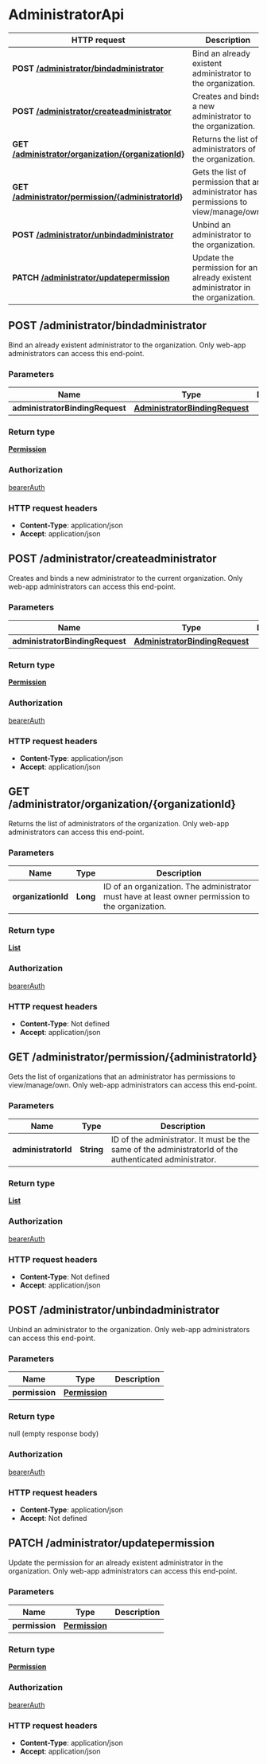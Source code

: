 # AdministratorApi

HTTP request | Description
------------- | -------------
**POST** [**/administrator/bindadministrator**](AdministratorApi.md#bindAdministratorToOrganization) | Bind an already existent administrator to the organization.
**POST** [**/administrator/createadministrator**](AdministratorApi.md#createNewAdministratorInOrganization) | Creates and binds a new administrator to the organization.
**GET** [**/administrator/organization/{organizationId}**](AdministratorApi.md#getAdministratorListOfOrganization) | Returns the list of administrators of the organization.
**GET** [**/administrator/permission/{administratorId}**](AdministratorApi.md#getPermissionList) | Gets the list of permission that an administrator has permissions to view/manage/own.
**POST** [**/administrator/unbindadministrator**](AdministratorApi.md#unbindAdministratorFromOrganization) | Unbind an administrator to the organization.
**PATCH** [**/administrator/updatepermission**](AdministratorApi.md#updateAdministratorPermission) | Update the permission for an already existent administrator in the organization.


<a name="bindAdministratorToOrganization"></a>
## **POST** /administrator/bindadministrator

Bind an already existent administrator to the organization. Only web-app administrators can access this end-point.

### Parameters

Name | Type | Description 
------------- | ------------- | -------------
 **administratorBindingRequest** | [**AdministratorBindingRequest**](/restapi/model/AdministratorBindingRequest.md)|  |

### Return type

[**Permission**](/restapi/model/Permission.md)

### Authorization

[bearerAuth](../panoramica.md#bearerAuth)

### HTTP request headers

- **Content-Type**: application/json
- **Accept**: application/json

<a name="createNewAdministratorInOrganization"></a>
## **POST** /administrator/createadministrator

Creates and binds a new administrator to the current organization.  Only web-app administrators can access this end-point.

### Parameters

Name | Type | Description 
------------- | ------------- | -------------
 **administratorBindingRequest** | [**AdministratorBindingRequest**](/restapi/model/AdministratorBindingRequest.md)|  |

### Return type

[**Permission**](/restapi/model/Permission.md)

### Authorization

[bearerAuth](../panoramica.md#bearerAuth)

### HTTP request headers

- **Content-Type**: application/json
- **Accept**: application/json

<a name="getAdministratorListOfOrganization"></a>
## **GET** /administrator/organization/{organizationId}

Returns the list of administrators of the organization. Only web-app administrators can access this end-point.

### Parameters

Name | Type | Description 
------------- | ------------- | -------------
 **organizationId** | **Long**| ID of an organization. The administrator must have at least owner permission to the organization.

### Return type

[**List**](/restapi/model/Permission.md)

### Authorization

[bearerAuth](../panoramica.md#bearerAuth)

### HTTP request headers

- **Content-Type**: Not defined
- **Accept**: application/json

<a name="getPermissionList"></a>
## **GET** /administrator/permission/{administratorId}

Gets the list of organizations that an administrator has permissions to view/manage/own. Only web-app administrators can access this end-point.

### Parameters

Name | Type | Description 
------------- | ------------- | -------------
 **administratorId** | **String**| ID of the administrator. It must be the same of the administratorId of the authenticated administrator.

### Return type

[**List**](/restapi/model/Permission.md)

### Authorization

[bearerAuth](../panoramica.md#bearerAuth)

### HTTP request headers

- **Content-Type**: Not defined
- **Accept**: application/json

<a name="unbindAdministratorFromOrganization"></a>
## **POST** /administrator/unbindadministrator

Unbind an administrator to the organization. Only web-app administrators can access this end-point.

### Parameters

Name | Type | Description 
------------- | ------------- | -------------
 **permission** | [**Permission**](/restapi/model/Permission.md)|  |

### Return type

null (empty response body)

### Authorization

[bearerAuth](../panoramica.md#bearerAuth)

### HTTP request headers

- **Content-Type**: application/json
- **Accept**: Not defined

<a name="updateAdministratorPermission"></a>
## **PATCH** /administrator/updatepermission

Update the permission for an already existent administrator in the organization. Only web-app administrators can access this end-point.

### Parameters

Name | Type | Description 
------------- | ------------- | -------------
 **permission** | [**Permission**](/restapi/model/Permission.md)|  |

### Return type

[**Permission**](/restapi/model/Permission.md)

### Authorization

[bearerAuth](../panoramica.md#bearerAuth)

### HTTP request headers

- **Content-Type**: application/json
- **Accept**: application/json

